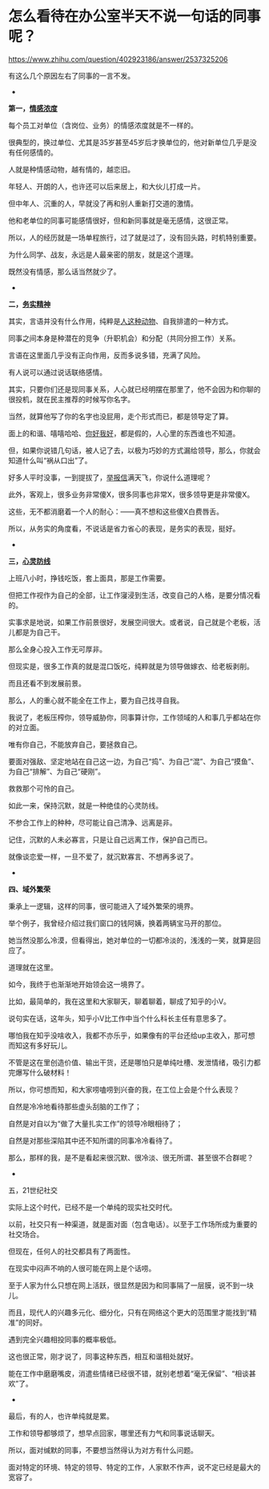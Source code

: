 # 怎么看待在办公室半天不说一句话的同事呢？

https://www.zhihu.com/question/402923186/answer/2537325206

有这么几个原因左右了同事的一言不发。

-

**第一，[情感浓度](https://www.zhihu.com/search?q=%E6%83%85%E6%84%9F%E6%B5%93%E5%BA%A6&search_source=Entity&hybrid_search_source=Entity&hybrid_search_extra=%7B%22sourceType%22%3A%22answer%22%2C%22sourceId%22%3A2537325206%7D)**

每个员工对单位（含岗位、业务）的情感浓度就是不一样的。

很典型的，换过单位、尤其是35岁甚至45岁后才换单位的，他对新单位几乎是没有任何感情的。

人就是种情感动物，越有情的，越恋旧。

年轻人、开朗的人，也许还可以后来居上，和大伙儿打成一片。

但中年人、沉重的人，早就没了再和别人重新打交道的激情。

他和老单位的同事可能感情很好，但和新同事就是毫无感情，这很正常。

所以，人的经历就是一场单程旅行，过了就是过了，没有回头路，时机特别重要。

为什么同学、战友，永远是人最亲密的朋友，就是这个道理。

既然没有情感，那么话当然就少了。

-

**二，[务实精神](https://www.zhihu.com/search?q=%E5%8A%A1%E5%AE%9E%E7%B2%BE%E7%A5%9E&search_source=Entity&hybrid_search_source=Entity&hybrid_search_extra=%7B%22sourceType%22%3A%22answer%22%2C%22sourceId%22%3A2537325206%7D)**

其实，言语并没有什么作用，纯粹是[人这种动物](https://www.zhihu.com/search?q=%E4%BA%BA%E8%BF%99%E7%A7%8D%E5%8A%A8%E7%89%A9&search_source=Entity&hybrid_search_source=Entity&hybrid_search_extra=%7B%22sourceType%22%3A%22answer%22%2C%22sourceId%22%3A2537325206%7D)、自我排遣的一种方式。

同事之间本身是种潜在的竞争（升职机会）和分配（共同分担工作）关系。

言语在这里面几乎没有正向作用，反而多说多错，充满了风险。

有人说可以通过说话联络感情。

其实，只要你们还是现同事关系，人心就已经明摆在那里了，他不会因为和你聊的很投机，就在民主推荐的时候写你名字。

当然，就算他写了你的名字也没屁用，走个形式而已，都是领导定了算。

面上的和谐、嘻嘻哈哈、[你好我好](https://www.zhihu.com/search?q=%E4%BD%A0%E5%A5%BD%E6%88%91%E5%A5%BD&search_source=Entity&hybrid_search_source=Entity&hybrid_search_extra=%7B%22sourceType%22%3A%22answer%22%2C%22sourceId%22%3A2537325206%7D)，都是假的，人心里的东西谁也不知道。

但，如果你说错几句话，被人记了去，以极为巧妙的方式漏给领导，那么，你就会知道什么叫“祸从口出”了。

好多人平时没事，一到提拔了，[举报信](https://www.zhihu.com/search?q=%E4%B8%BE%E6%8A%A5%E4%BF%A1&search_source=Entity&hybrid_search_source=Entity&hybrid_search_extra=%7B%22sourceType%22%3A%22answer%22%2C%22sourceId%22%3A2537325206%7D)满天飞，你说什么道理呢？

此外，客观上，很多业务非常傻X，很多同事也非常X，很多领导更是非常傻X。

这些，无不都消磨着一个人的耐心：——真不想和这些傻X白费唇舌。

所以，从务实的角度看，不说话是省力省心的表现，是务实的表现，挺好。

-

**三，[心灵防线](https://www.zhihu.com/search?q=%E5%BF%83%E7%81%B5%E9%98%B2%E7%BA%BF&search_source=Entity&hybrid_search_source=Entity&hybrid_search_extra=%7B%22sourceType%22%3A%22answer%22%2C%22sourceId%22%3A2537325206%7D)**

上班八小时，挣钱吃饭，套上面具，那是工作需要。

但把工作视作为自己的全部，让工作寖浸到生活，改变自己的人格，是要分情况看的。

实事求是地说，如果工作前景很好，发展空间很大。或者说，自己就是个老板，活儿都是为自己干。

那么全身心投入工作无可厚非。

但现实是，很多工作真的就是混口饭吃，纯粹就是为领导做嫁衣、给老板剥削。

而且还看不到发展前景。

那么，人的重心就不能全在工作上，要为自己找寻自我。

我说了，老板压榨你，领导威胁你，同事算计你，工作领域的人和事几乎都站在你的对立面。

唯有你自己，不能放弃自己，要拯救自己。

要面对强敌、坚定地站在自己这一边，为自己“捣”、为自己“混”、为自己“摸鱼”、为自己“排解”、为自己“硬刚”。

救救那个可怜的自己。

如此一来，保持沉默，就是一种绝佳的心灵防线。

不参合工作上的种种，尽可能让自己清净、远离是非。

记住，沉默的人未必寡言，只是让自己远离工作，保护自己而已。

就像谈恋爱一样，一旦不爱了，就沉默寡言、不想再多说了。

-

**四、域外繁荣**

秉承上一逻辑，这样的同事，很可能进入了域外繁荣的境界。

举个例子，我曾经介绍过我们窗口的钱阿姨，换着两辆宝马开的那位。

她当然没那么冷漠，但看得出，她对单位的一切都冷淡的，浅浅的一笑，就算是回应了。

道理就在这里。

如今，我终于也渐渐地开始领会这一境界了。

比如，最简单的，我在这里和大家聊天，聊着聊着，聊成了知乎的小V。

  

说句实在话，这年头，知乎小V比工作中当个什么科长主任有意思多了。

哪怕我在知乎没啥收入，我都不亦乐乎，如果像有的平台还给up主收入，那可想而知这有多好玩儿。

不管是这在里创造价值、输出干货，还是哪怕只是单纯吐槽、发泄情绪，吸引力都完爆写什么破材料！

所以，你可想而知，和大家唠嗑唠到兴奋的我，在工位上会是个什么表现？

自然是冷冷地看待那些虚头刮脑的工作了；

自然是对自以为“做了大量扎实工作”的领导冷眼相待了；

自然是对那些深陷其中还不知所谓的同事冷冷看待了。

那么，那样的我，是不是看起来很沉默、很冷淡、很无所谓、甚至很不合群呢？

-

五，21世纪社交

实际上这个时代，已经不是一个单纯的现实社交时代。

以前，社交只有一种渠道，就是面对面（包含电话）。以至于工作场所成为重要的社交场合。

但现在，任何人的社交都具有了两面性。

在现实中闷声不响的人很可能在网上是个话唠。

至于人家为什么只想在网上活跃，很显然是因为和同事隔了一层膜，说不到一块儿。

而且，现代人的兴趣多元化、细分化，只有在网络这个更大的范围里才能找到“精准”的同好。

遇到完全兴趣相投同事的概率极低。

这也很正常，刚才说了，同事这种东西，相互和谐相处就好。

能在工作中磨磨嘴皮，消遣些情绪已经很不错，就别老想着“毫无保留”、“相谈甚欢”了。

-

最后，有的人，也许单纯就是累。

工作和领导都够烦了，想早点回家，哪里还有力气和同事说话聊天。

所以，面对缄默的同事，不要想当然得认为对方有什么问题。

面对特定的环境、特定的领导、特定的工作，人家默不作声，说不定已经是最大的宽容了。